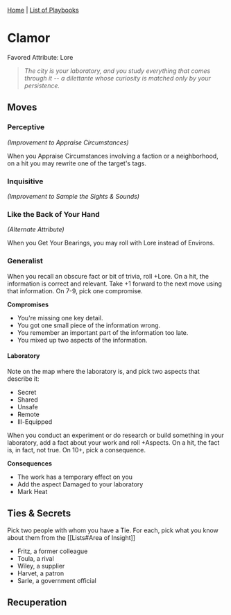 [Home](index.md) | [List of Playbooks](Index.md#Playbooks)
# Clamor
Favored Attribute: Lore

> *The city is your laboratory, and you study everything that comes through it -- a dilettante whose curiosity is matched only by your persistence.*

## Moves

### Perceptive 
*(Improvement to Appraise Circumstances)*

When you Appraise Circumstances involving a faction or a neighborhood, on a hit you may rewrite one of the target's tags.

### Inquisitive 
*(Improvement to Sample the Sights & Sounds)*

### Like the Back of Your Hand 
*(Alternate Attribute)*

When you Get Your Bearings, you may roll with Lore instead of Environs.

### Generalist
When you recall an obscure fact or bit of trivia, roll +Lore. On a hit, the information is correct and relevant. Take +1 forward to the next move using that information. On 7-9, pick one compromise.

**Compromises**
- You're missing one key detail.
- You got one small piece of the information wrong.
- You remember an important part of the information too late.
- You mixed up two aspects of the information.


#### Laboratory
Note on the map where the laboratory is, and pick two aspects that describe it:
- Secret
- Shared
- Unsafe
- Remote
- Ill-Equipped

When you conduct an experiment or do research or build something in your laboratory, add a fact about your work and roll +Aspects. On a hit, the fact is, in fact, not true. On 10+, pick a consequence.

**Consequences**
- The work has a temporary effect on you
- Add the aspect Damaged to your laboratory
- Mark Heat

## Ties & Secrets
Pick two people with whom you have a Tie. For each, pick what you know about them from the [[Lists#Area of Insight]]
- Fritz, a former colleague
- Toula, a rival
- Wiley, a supplier
- Harvet, a patron
- Sarle, a government official

## Recuperation